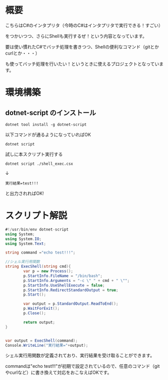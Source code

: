 # 概要

こちらはC#のインタプリタ（今時のC#はインタプリタで実行できる！すごい）

をつかいつつ、さらにShellも実行するぜ！という内容となっています。

要は使い慣れたC#でバッチ処理を書きつつ、Shellの便利なコマンド（gitとかcurlとか・・・）

も使ってバッチ処理を行いたい！というときに使えるプロジェクトとなっています。

# 環境構築

## dotnet-script のインストール

```
dotnet tool install -g dotnet-script
```

以下コマンドが通るようになっていればOK

```
dotnet script
```

試しに本スクリプト実行する

```
dotnet script ./shell_exec.csx
```

↓

```
実行結果=test!!!
```

と出力されればOK!

# スクリプト解説

```C#
#!/usr/bin/env dotnet-script
using System;
using System.IO;
using System.Text;

string command ="echo test!!!";

//シェル実行用関数
string ExecShell(string cmd){
        var p = new Process();
        p.StartInfo.FileName = "/bin/bash";
        p.StartInfo.Arguments = "-c \" " + cmd + " \"";
        p.StartInfo.UseShellExecute = false;
        p.StartInfo.RedirectStandardOutput = true;
        p.Start();

        var output = p.StandardOutput.ReadToEnd();
        p.WaitForExit();
        p.Close();

        return output;
}


var output = ExecShell(command);
Console.WriteLine("実行結果="+output);
```

シェル実行用関数が定義されており、実行結果を受け取ることができます。

commandは"echo test!!!"が初期で設定されているので、任意のコマンド（git やcurlなど）に書き換えて対応をおこなえばOKです。


